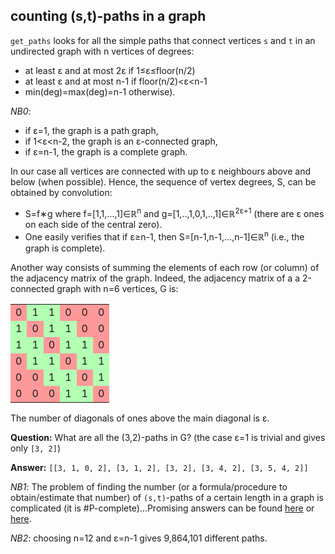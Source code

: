 ## counting (s,t)-paths in a graph

`get_paths` looks for all the simple paths that connect vertices `s` and `t` in an undirected graph with n vertices of degrees:
 - at least &epsilon; and at most 2&epsilon; if 1&le;&epsilon;&le;floor(n/2) 
 - at least &epsilon; and at most n-1 if floor(n/2)&lt;&epsilon;&lt;n-1
 - min(deg)=max(deg)=n-1 otherwise). 

_NB0_: 
 - if &epsilon;=1, the graph is a path graph,
 - if 1&lt;&epsilon;&lt;n-2, the graph is an &epsilon;-connected graph,
 - if &epsilon;=n-1, the graph is a complete graph.

In our case all vertices are connected with up to &epsilon; neighbours above and below (when possible). Hence, the sequence of vertex degrees, S, can be obtained by convolution: 
 - S=f&lowast;g where f=[1,1,...,1]&isin;&Ropf;<sup>n</sup> and g=[1,..,1,0,1,..,1]&isin;&Ropf;<sup>2&epsilon;+1</sup> (there are &epsilon; ones on each side of the central zero). 
 - One easily verifies that if &epsilon;&ge;n-1, then S=[n-1,n-1,...,n-1]&isin;&Ropf;<sup>n</sup> (i.e., the graph is complete).

Another way consists of summing the elements of each row (or column) of the adjacency matrix of the graph. Indeed, the adjacency matrix of a a 2-connected graph with n=6 vertices, G is:
<table>
  <tr> <td bgcolor="#ff9999">0</td> <td bgcolor="#b3ffb3">1</td> <td bgcolor="#b3ffb3">1</td> <td bgcolor="#ff9999">0</td> <td bgcolor="#ff9999">0</td> <td bgcolor="#ff9999">0</td> </tr>
  <tr> <td bgcolor=#b3ffb3>1</td> <td bgcolor=#ff9999>0</td> <td bgcolor=#b3ffb3>1</td> <td bgcolor=#b3ffb3>1</td> <td bgcolor=#ff9999>0</td> <td bgcolor=#ff9999>0</td> </tr>
  <tr> <td bgcolor=#b3ffb3>1</td> <td bgcolor=#b3ffb3>1</td> <td bgcolor=#ff9999>0</td> <td bgcolor=#b3ffb3>1</td> <td bgcolor=#b3ffb3>1</td> <td bgcolor=#ff9999>0</td> </tr>
  <tr> <td bgcolor=#ff9999>0</td> <td bgcolor=#b3ffb3>1</td> <td bgcolor=#b3ffb3>1</td> <td bgcolor=#ff9999>0</td> <td bgcolor=#b3ffb3>1</td> <td bgcolor=#b3ffb3>1</td> </tr>
  <tr> <td bgcolor=#ff9999>0</td> <td bgcolor=#ff9999>0</td> <td bgcolor=#b3ffb3>1</td> <td bgcolor=#b3ffb3>1</td> <td bgcolor=#ff9999>0</td> <td bgcolor=#b3ffb3>1</td>  </tr>
  <tr> <td bgcolor=#ff9999>0</td> <td bgcolor=#ff9999>0</td> <td bgcolor=#ff9999>0</td> <td bgcolor=#b3ffb3>1</td> <td bgcolor=#b3ffb3>1</td> <td bgcolor=#ff9999>0</td> </tr>
</table> 

The number of diagonals of ones above the main diagonal is &epsilon;.

__Question:__ What are all the (3,2)-paths in G? (the case &epsilon;=1 is trivial and gives only `[3, 2]`)

__Answer:__ `[[3, 1, 0, 2], [3, 1, 2], [3, 2], [3, 4, 2], [3, 5, 4, 2]]`

_NB1_: The problem of finding the number (or a formula/procedure to obtain/estimate that number) of `(s,t)`-paths of a certain length in a graph is complicated (it is \#P-complete)...Promising answers can be found [here](https://people.smp.uq.edu.au/DirkKroese/ps/robkro_rev.pdf) or [here](http://citeseerx.ist.psu.edu/viewdoc/download;jsessionid=EC4731136167A4EB6D39E68680065D4B?doi=10.1.1.156.345&rep=rep1&type=pdf).

_NB2_: choosing n=12 and &epsilon;=n-1 gives 9,864,101 different paths.

